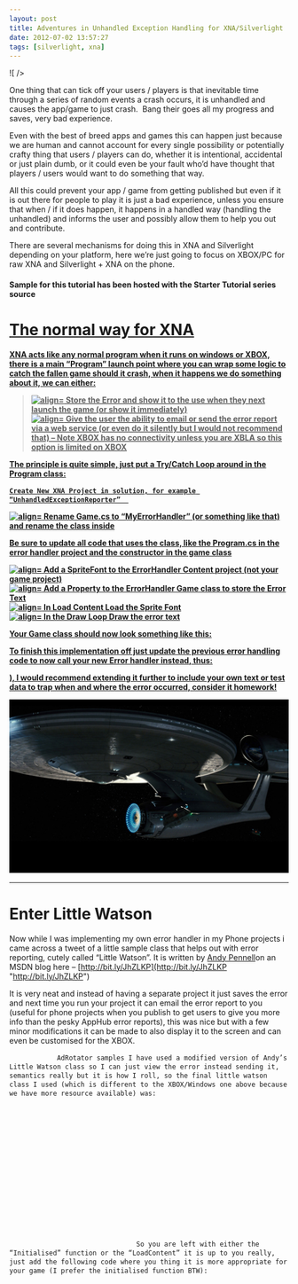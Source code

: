 ```yaml
---
layout: post
title: Adventures in Unhandled Exception Handling for XNA/Silverlight
date: 2012-07-02 13:57:27
tags: [silverlight, xna]
---
```


![ /></p>
<p>One thing that can tick off your users / players is that inevitable time through a series of random events a crash occurs, it is unhandled and causes the app/game to just crash.  Bang their goes all my progress and saves, very bad experience.</p>
<p>Even with the best of breed apps and games this can happen just because we are human and cannot account for every single possibility or potentially crafty thing that users / players can do, whether it is intentional, accidental or just plain dumb, or it could even be your fault who’d have thought that players / users would want to do something that way.</p>
<p>All this could prevent your app / game from getting published but even if it is out there for people to play it is just a bad experience, unless you ensure that when / if it does happen, it happens in a handled way (handling the unhandled) and informs the user and possibly allow them to help you out and contribute.</p>
<p>There are several mechanisms for doing this in XNA and Silverlight depending on your platform, here we’re just going to focus on XBOX/PC for raw XNA and Silverlight + XNA on the phone.</p>
<h4>Sample for this tutorial has been hosted with the Starter Tutorial series source <a href=](http://www.lifeasbob.com/content/binary/UnhandledException.jpg)here on codeplex – [http://bit.ly/JmuXTE](http://bit.ly/JmuXTE "http://bit.ly/JmuXTE")

* * *

# The normal way for XNA

XNA acts like any normal program when it runs on windows or XBOX, there is a main “Program” launch point where you can wrap some logic to catch the fallen game should it crash, when it happens we do something about it, we can either:

> ![align=](http://www.dotnetscraps.com/samples/bullets/016.gif)    Store the Error and show it to the use when they next launch the game (or show it immediately)  
> ![align=](http://www.dotnetscraps.com/samples/bullets/016.gif)    Give the user the ability to email or send the error report via a web service (or even do it silently but I would not recommend that)  – Note XBOX has no connectivity unless you are XBLA so this option is limited on XBOX

The principle is quite simple, just put a Try/Catch Loop around in the Program class:

    

    Create New XNA Project in solution, for example “UnhandledExceptionReporter”  
 ![align=](http://www.dotnetscraps.com/samples/bullets/016.gif)    Rename Game.cs to “MyErrorHandler” (or something like that) and rename the class inside

Be sure to update all code that uses the class, like the Program.cs in the error handler project and the constructor in the game class

![align=](http://www.dotnetscraps.com/samples/bullets/016.gif)     Add a SpriteFont to the ErrorHandler Content project (not your game project)  
 ![align=](http://www.dotnetscraps.com/samples/bullets/016.gif)     Add a Property to the ErrorHandler Game class to store the Error Text  
 ![align=](http://www.dotnetscraps.com/samples/bullets/016.gif)     In Load Content Load the Sprite Font  
 ![align=](http://www.dotnetscraps.com/samples/bullets/016.gif)    In the Draw Loop Draw the error text

Your Game class should now look something like this:

    

To finish this implementation off just update the previous error handling code to now call your new Error handler instead, thus:

    

), I would recommend extending it further to include your own text or test data to trap when and where the error occurred, consider it homework!

[![image](/assets/img/wordpress/2012/07/image140.png "image")](/assets/img/wordpress/2012/07/image137.png)

* * *

# Enter Little Watson

Now while I was implementing my own error handler in my Phone projects i came across a tweet of a little sample class that helps out with error reporting, cutely called “Little Watson”.  It is written by [Andy Pennell](http://blogs.msdn.com/3107/ProfileUrlRedirect.ashx)on an MSDN blog here – [http://bit.ly/JhZLKP](http://bit.ly/JhZLKP "http://bit.ly/JhZLKP")

It is very neat and instead of having a separate project it just saves the error and next time you run your project it can email the error report to you (useful for phone projects when you publish to get users to give you more info than the pesky AppHub error reports), this was nice but with a few minor modifications it can be made to also display it to the screen and can even be customised for the XBOX.

    
    
        
        
            
            
                AdRotator samples I have used a modified version of Andy’s Little Watson class so I can just view the error instead sending it, semantics really but it is how I roll, so the final little watson class I used (which is different to the XBOX/Windows one above because we have more resource available) was:
                
                
                    
                    
                        
                        
                            
                            
                                
                                
                                    
                                    
                                        
                                    
                                    
                                    
                                    So you are left with either the “Initialised” function or the “LoadContent” it is up to you really, just add the following code where you thing it is more appropriate for your game (I prefer the initialised function BTW):
                                    
                                    
                                    
                                    
                                        
                                    
                                    
                                
                                
                            
                            
                        
                        
                    
                    
                
                
                
            
            
        
        
    
    

